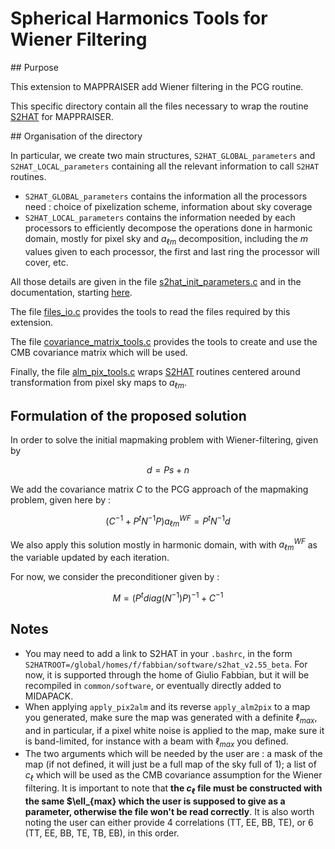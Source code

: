 # Spherical Harmonics Tools for Wiener Filtering

## Purpose

This extension to MAPPRAISER add Wiener filtering in the PCG routine. 

This specific directory contain all the files necessary to wrap the routine [S2HAT](https://apc.u-paris.fr/APC_CS/Recherche/Adamis/MIDAS09/software/s2hat/s2hat/docs/S2HATdocs.html) for MAPPRAISER.

## Organisation of the directory

In particular, we create two main structures, `S2HAT_GLOBAL_parameters` and `S2HAT_LOCAL_parameters` containing all the relevant information to call `S2HAT` routines.
- `S2HAT_GLOBAL_parameters` contains the information all the processors need : choice of pixelization scheme, information about sky coverage
- `S2HAT_LOCAL_parameters` contains the information needed by each processors to efficiently decompose the operations done in harmonic domain, mostly for pixel sky and $a_{\ell m}$ decomposition, including the $m$ values given to each processor, the first and last ring the processor will cover, etc.

All those details are given in the file [s2hat_init_parameters.c](s2hat_init_parameters.c) and in the documentation, starting [here](https://apc.u-paris.fr/APC_CS/Recherche/Adamis/MIDAS09/software/s2hat/s2hat/docs/Cmanual/Cprelims.html).

The file [files_io.c](files_io.c) provides the tools to read the files required by this extension.

The file [covariance_matrix_tools.c](covariance_matrix_tools.c) provides the tools to create and use the CMB covariance matrix which will be used.

Finally, the file [alm_pix_tools.c](alm_pix_tools.c) wraps [S2HAT](https://apc.u-paris.fr/APC_CS/Recherche/Adamis/MIDAS09/software/s2hat/s2hat/docs/S2HATdocs.html) routines centered around transformation from pixel sky maps to $a_{\ell m}$.

## Formulation of the proposed solution

In order to solve the initial mapmaking problem with Wiener-filtering, given by 

$$ d = Ps + n$$

We add the covariance matrix $C$ to the PCG approach of the mapmaking problem, given here by :

$$ (C^{-1} + P^t N^{-1} P) a^{WF}_{\ell m} = P^t N^{-1} d$$

We also apply this solution mostly in harmonic domain, with with $a^{WF}_{\ell m}$ as the variable updated by each iteration.

For now, we consider the preconditioner given by :

$$ M = (P^t diag(N^{-1}) P)^{-1} + C^{-1} $$


## Notes

- You may need to add a link to S2HAT in your `.bashrc`, in the form `S2HATROOT=/global/homes/f/fabbian/software/s2hat_v2.55_beta`. For now, it is supported through the home of Giulio Fabbian, but it will be recompiled in `common/software`, or eventually directly added to MIDAPACK.
- When applying `apply_pix2alm` and its reverse `apply_alm2pix` to a map you generated, make sure the map was generated with a definite $\ell_{max}$, and in particular, if a pixel white noise is applied to the map, make sure it is band-limited, for instance with a beam with $\ell_{max}$ you defined.
- The two arguments which will be needed by the user are : a mask of the map (if not defined, it will just be a full map of the sky full of 1); a list of $c_\ell$ which will be used as the CMB covariance assumption for the Wiener filtering. It is important to note that **the $c_\ell$ file must be constructed with the same $\ell_{max} which the user is supposed to give as a parameter, otherwise the file won't be read correctly**. It is also worth noting the user can either provide 4 correlations (TT, EE, BB, TE), or 6 (TT, EE, BB, TE, TB, EB), in this order.